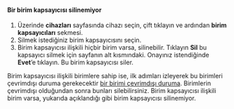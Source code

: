 <!--author=SharS last changed: 9/16/15-->

#### <a name="to-delete-a-volume-container"></a>Bir birim kapsayıcısı silinemiyor
1. Üzerinde **cihazları** sayfasında cihazı seçin, çift tıklayın ve ardından **birim kapsayıcıları** sekmesi.
2. Silmek istediğiniz birim kapsayıcısını seçin.
3. Birim kapsayıcısı ilişkili hiçbir birim varsa, silinebilir. Tıklayın **Sil** bu kapsayıcı silmek için sayfanın alt kısmındaki. Onayınız istendiğinde **Evet**’e tıklayın. Bu birim kapsayıcısı siler.

Birim kapsayıcısı ilişkili birimlere sahip ise, ilk adımları izleyerek bu birimleri çevrimdışı duruma gerekecektir [bir birimi çevrimdışı duruma](../articles/storsimple/storsimple-manage-volumes.md#take-a-volume-offline). Birimlerin çevrimdışı olduğundan sonra bunları silebilirsiniz. Birim kapsayıcısı ilişkili birim varsa, yukarıda açıklandığı gibi birim kapsayıcısı silinemiyor.

